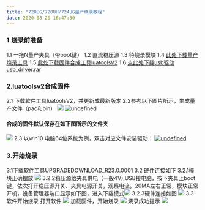 ```yaml
---
title: "720UG/720UH/724UG量产烧录教程"
date: 2020-08-20 16:47:30
---
```



### 1.烧录前准备
1.1 一拖N量产夹具（带boot键）
1.2 直流稳压源
1.3 待烧录模块
1.4 [此处下载量产烧录工具](http://openluat-luatcommunity.oss-cn-hangzhou.aliyuncs.com/attachment/20200808185432677_8910-UPGRADEDOWNLOAD_R23.0.0001.7z "此处下载量产烧录工具")
1.5 [此处下载固件合成工具luatoolsV2](http://openluat-luatcommunity.oss-cn-hangzhou.aliyuncs.com/attachment/20200808182655634_Luatools_v2.exe "此处下载")
1.6 [点此处下载usb驱动usb_driver.rar](http://openluat-luatcommunity.oss-cn-hangzhou.aliyuncs.com/attachment/20201027170053121_8910_module_usb_driver.rar)
### 2.luatoolsv2合成固件
2.1 下载软件工具luatoolsV2，并更新成最新版本
2.2参考以下图片所示，生成量产文件（pac和bin）
![](http://openluat-luatcommunity.oss-cn-hangzhou.aliyuncs.com/images/20200820163122499_QQ截图20200820155811.png)
![undefined](http://openluat-luatcommunity.oss-cn-hangzhou.aliyuncs.com/images/20201207164946421_QQ截图20201207164832.png "undefined")
#### 合成的固件默认保存在如下图所示的文件夹
![](http://openluat-luatcommunity.oss-cn-hangzhou.aliyuncs.com/images/20200820163254523_QQ截图20200820160054.png)
2.3 以win10 电脑64位系统为例，双击对应文件安装驱动：
[![undefined](http://openluat-luatcommunity.oss-cn-hangzhou.aliyuncs.com/images/20201027170342152_微信图片_20201027170251.png "undefined")](undefined "undefined")
### 3.开始烧录
3.1下载软件工具UPGRADEDOWNLOAD_R23.0.0001
3.2 硬件连接如下
3.2.1模块正确摆放
![](http://openluat-luatcommunity.oss-cn-hangzhou.aliyuncs.com/images/20200820165550082_1.jpg)
3.2.2稳压源给夹具供电（一般4V),USB接电脑，按下夹具上boot键，依次打开稳压源开关、夹具电源开关，观察电流，20MA左右正常，模块正常开机，设备管理器端口显示如下图，进入下载模式![](http://openluat-luatcommunity.oss-cn-hangzhou.aliyuncs.com/images/20200820170428862_3.png)
3.2.3硬件连接如图
![](http://openluat-luatcommunity.oss-cn-hangzhou.aliyuncs.com/images/20200820170827219_4.png)
3.3 软件开始烧录
打开软件
![](http://openluat-luatcommunity.oss-cn-hangzhou.aliyuncs.com/images/20200820164111493_QQ截图20200820163950.png)
加载固件，开始烧录
![](http://openluat-luatcommunity.oss-cn-hangzhou.aliyuncs.com/images/20200820164207116_QQ截图20200820160833.png)
烧录成功提示
![](http://openluat-luatcommunity.oss-cn-hangzhou.aliyuncs.com/images/20200820164231358_QQ截图20200820160913.png)
